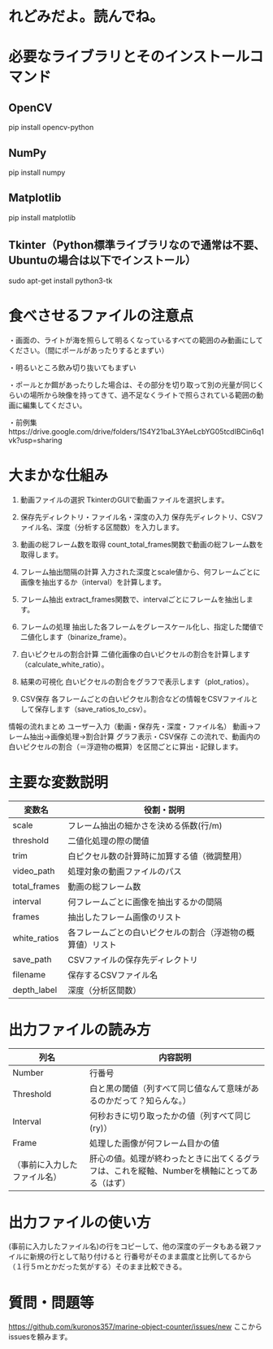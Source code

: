 # れどみだよ。読んでね。
# 必要なライブラリとそのインストールコマンド
## OpenCV
pip install opencv-python

## NumPy
pip install numpy

## Matplotlib
pip install matplotlib

## Tkinter（Python標準ライブラリなので通常は不要、Ubuntuの場合は以下でインストール）
sudo apt-get install python3-tk

# 食べさせるファイルの注意点
・画面の、ライトが海を照らして明るくなっているすべての範囲のみ動画にしてください。（間にポールがあったりするとまずい）

・明るいところ飲み切り抜いてもまずい

・ポールとか餌があったりした場合は、その部分を切り取って別の光量が同じくらいの場所から映像を持ってきて、過不足なくライトで照らされている範囲の動画に編集してください。

・前例集https://drive.google.com/drive/folders/1S4Y21baL3YAeLcbYG05tcdIBCin6q1vk?usp=sharing
# 大まかな仕組み
1. 動画ファイルの選択
TkinterのGUIで動画ファイルを選択します。

2. 保存先ディレクトリ・ファイル名・深度の入力
保存先ディレクトリ、CSVファイル名、深度（分析する区間数）を入力します。

3. 動画の総フレーム数を取得
count_total_frames関数で動画の総フレーム数を取得します。

4. フレーム抽出間隔の計算
入力された深度とscale値から、何フレームごとに画像を抽出するか（interval）を計算します。

5. フレーム抽出
extract_frames関数で、intervalごとにフレームを抽出します。

6. フレームの処理
抽出した各フレームをグレースケール化し、指定した閾値で二値化します（binarize_frame）。

7. 白いピクセルの割合計算
二値化画像の白いピクセルの割合を計算します（calculate_white_ratio）。

8. 結果の可視化
白いピクセルの割合をグラフで表示します（plot_ratios）。

9. CSV保存
各フレームごとの白いピクセル割合などの情報をCSVファイルとして保存します（save_ratios_to_csv）。

情報の流れまとめ
ユーザー入力（動画・保存先・深度・ファイル名）
動画→フレーム抽出→画像処理→割合計算
グラフ表示・CSV保存
この流れで、動画内の白いピクセルの割合（＝浮遊物の概算）を区間ごとに算出・記録します。

# 主要な変数説明

| 変数名        | 役割・説明                                               |
|---------------|---------------------------------------------------------|
| scale         | フレーム抽出の細かさを決める係数(行/m)                        |
| threshold     | 二値化処理の際の閾値                                     |
| trim          | 白ピクセル数の計算時に加算する値（微調整用）             |
| video_path    | 処理対象の動画ファイルのパス                             |
| total_frames  | 動画の総フレーム数                                       |
| interval      | 何フレームごとに画像を抽出するかの間隔                   |
| frames        | 抽出したフレーム画像のリスト                             |
| white_ratios  | 各フレームごとの白いピクセルの割合（浮遊物の概算値）リスト|
| save_path     | CSVファイルの保存先ディレクトリ                          |
| filename      | 保存するCSVファイル名                                    |
| depth_label   | 深度（分析区間数）                                     |

# 出力ファイルの読み方

| 列名         | 内容説明                       |
|--------------|-------------------------------|
| Number       | 行番号                      |
| Threshold    | 白と黒の閾値（列すべて同じ値なんて意味があるのかだって？知らんな。）                  |
| Interval    | 何秒おきに切り取ったかの値（列すべて同じ(ry)） |
| Frame        |処理した画像が何フレーム目かの値             |
| （事前に入力したファイル名）|肝心の値。処理が終わったときに出てくるグラフは、これを縦軸、Numberを横軸にとってある（はず）             |

# 出力ファイルの使い方
(事前に入力したファイル名)の行をコピーして、他の深度のデータもある親ファイルに新規の行として貼り付けると
行番号がそのまま震度と比例してるから（１行５ｍとかだった気がする）そのまま比較できる。

# 質問・問題等
https://github.com/kuronos357/marine-object-counter/issues/new
ここからissuesを頼みます。

